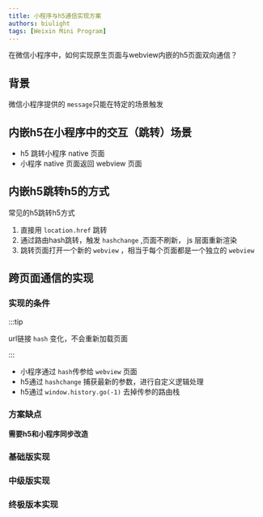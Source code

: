 ```yaml
---
title: 小程序与h5通信实现方案
authors: biulight
tags: [Weixin Mini Program]
---
```


在微信小程序中，如何实现原生页面与webview内嵌的h5页面双向通信？

<!--truncate-->

<!-- # 小程序内嵌h5与native通信实现 -->


## 背景

微信小程序提供的 `message`只能在特定的场景触发

## 内嵌h5在小程序中的交互（跳转）场景

- h5 跳转小程序 native 页面
- 小程序 native 页面返回 webview 页面

## 内嵌h5跳转h5的方式

常见的h5跳转h5方式

1. 直接用 `location.href` 跳转
2. 通过路由hash跳转，触发 `hashchange` ,页面不刷新， js 层面重新渲染
3. 跳转页面打开一个新的 `webview` ，相当于每个页面都是一个独立的 `webview`


## 跨页面通信的实现

### 实现的条件

:::tip

url链接 `hash` 变化，不会重新加载页面

:::

- 小程序通过 `hash`传参给 `webview` 页面
- h5通过 `hashchange` 捕获最新的参数，进行自定义逻辑处理
- h5通过 `window.history.go(-1)` 去掉传参的路由栈

### 方案缺点

**需要h5和小程序同步改造**

### 基础版实现

### 中级版实现

### 终极版本实现
